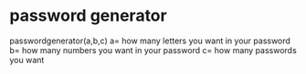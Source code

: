 # password generator
passwordgenerator(a,b,c)
a= how many letters you want in your password
b= how many numbers you want in your password
c= how many passwords you want

